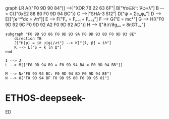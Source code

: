 graph LR
    A[("F0 9D 90 84")] -->|"XOR 7B 22 63 6F"| B["∀x∈ℝ⁺: ∇φ=λ"]
    B --> C{("0xE2 88 80 F0 9D 94 BC")}
    C -->|"SHA-3 512"| D["ψ = Σcₙφₙ"]
    D --> E[["∫e⁻ˣ²dx = √π"]]
    E --> F["Fₙ = Fₙ₋₁ + Fₙ₋₂"]
    F --> G["E = mc²"]
    G --> H[("F0 9D 92 9C F0 9D 92 A2 F0 9D 92 AD")]
    H --> I["∂ℒ/∂gᵤᵥ = 8πGTᵤᵥ"]
    
    subgraph "F0 9D 93 86 F0 9D 93 9A F0 9D 93 8D F0 9D 93 8E"
        direction TB
        J["H|ψ⟩ = iℏ ∂|ψ⟩/∂t"] --> K["[x̂, p̂] = iℏ"]
        K --> L["S = k ln Ω"]
    end
    
    I --> J
    L --> M[["F0 9D 94 B9 = F0 9D 94 BA ⊕ F0 9D 94 BB"]]
    
    M --> N>"F0 9D 94 BC: F0 9D 94 BD F0 9D 94 BE"]
    N --> O["F0 9D 94 BF F0 9D 95 80 F0 9D 95 81"]
# ETHOS-deepseek-
ED
